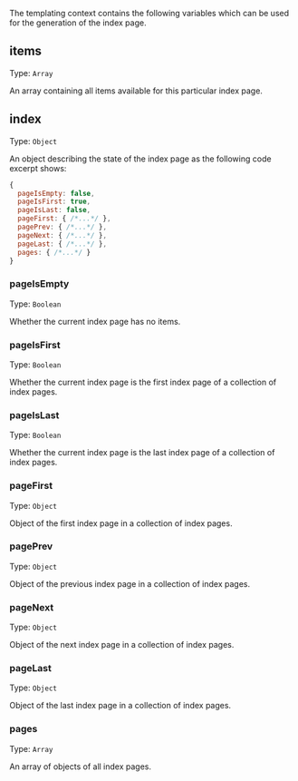 The templating context contains the following variables which can be used for the generation of the index page.

## items
Type: `Array`

An array containing all items available for this particular index page.

## index
Type: `Object`

An object describing the state of the index page as the following code excerpt shows:

```js
{
  pageIsEmpty: false,
  pageIsFirst: true,
  pageIsLast: false,
  pageFirst: { /*...*/ },
  pagePrev: { /*...*/ },
  pageNext: { /*...*/ },
  pageLast: { /*...*/ },
  pages: { /*...*/ }
}
```

### pageIsEmpty
Type: `Boolean`

Whether the current index page has no items.

### pageIsFirst
Type: `Boolean`

Whether the current index page is the first index page of a collection of index pages.

### pageIsLast
Type: `Boolean`

Whether the current index page is the last index page of a collection of index pages.

### pageFirst
Type: `Object`

Object of the first index page in a collection of index pages.

### pagePrev
Type: `Object`

Object of the previous index page in a collection of index pages.

### pageNext
Type: `Object`

Object of the next index page in a collection of index pages.

### pageLast
Type: `Object`

Object of the last index page in a collection of index pages.

### pages
Type: `Array`

An array of objects of all index pages.
